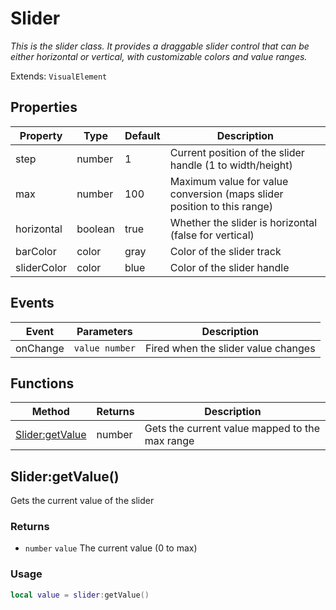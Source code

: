 # Slider
_This is the slider class. It provides a draggable slider control that can be either horizontal or vertical,_
_with customizable colors and value ranges._

Extends: `VisualElement`

## Properties

|Property|Type|Default|Description|
|---|---|---|---|
|step|number|1|Current position of the slider handle (1 to width/height)|
|max|number|100|Maximum value for value conversion (maps slider position to this range)|
|horizontal|boolean|true|Whether the slider is horizontal (false for vertical)|
|barColor|color|gray|Color of the slider track|
|sliderColor|color|blue|Color of the slider handle|

## Events

|Event|Parameters|Description|
|---|---|---|
|onChange|`value number`|Fired when the slider value changes|

## Functions

|Method|Returns|Description|
|---|---|---|
|[Slider:getValue](#slider-getvalue)|number|Gets the current value mapped to the max range|

## Slider:getValue()

Gets the current value of the slider

### Returns
* `number` `value` The current value (0 to max)

### Usage
```lua
local value = slider:getValue()
```
